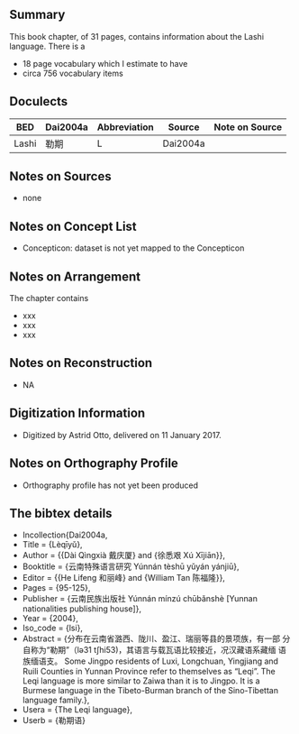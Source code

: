 
## Summary

This book chapter, of 31 pages, contains information about the Lashi language. 
There is a
* 18 page vocabulary 
which I estimate to have 
* circa 756 vocabulary items

## Doculects

BED | Dai2004a | Abbreviation | Source | Note on Source
--- | --- | --- | --- | ---
Lashi | 勒期 | L | Dai2004a | 

## Notes on Sources

* none 

## Notes on Concept List

* Concepticon: dataset is not yet mapped to the Concepticon

## Notes on Arrangement

The chapter contains

* xxx
* xxx
* xxx 

## Notes on Reconstruction

* NA

## Digitization Information

* Digitized by Astrid Otto, delivered on 11 January 2017.

## Notes on Orthography Profile

* Orthography profile has not yet been produced

## The bibtex details

* Incollection{Dai2004a,
* Title                    = {Lèqīyǔ},
* Author                   = {{Dài Qìngxià 戴庆厦} and {徐悉艰 Xú Xījiān}},
* Booktitle                = {云南特殊语言研究 Yúnnán tèshū yǔyán yánjiū},
* Editor                   = {{He Lifeng 和丽峰} and {William Tan 陈福隆}},
* Pages                    = {95-125},
* Publisher                = {云南民族出版社 Yúnnán mínzú chūbǎnshè [Yunnan nationalities publishing house]},
* Year                     = {2004},
* Iso_code                 = {lsi},
* Abstract                 = {分布在云南省潞西、陇川、盈江、瑞丽等县的景项族，有一部 分自称为“勒期”（lə31 tʃhi53)，其语言与载瓦语比较接近，况汉藏语系藏缅 语族缅语支。
Some Jingpo residents of Luxi, Longchuan, Yingjiang and Ruili Counties in Yunnan Province refer to themselves as “Leqi”. The Leqi language is more similar to Zaiwa than it is to Jingpo. It is a Burmese language in the Tibeto-Burman branch of the Sino-Tibettan language family.},
* Usera                    = {The Leqi language},
* Userb                    = {勒期语}
